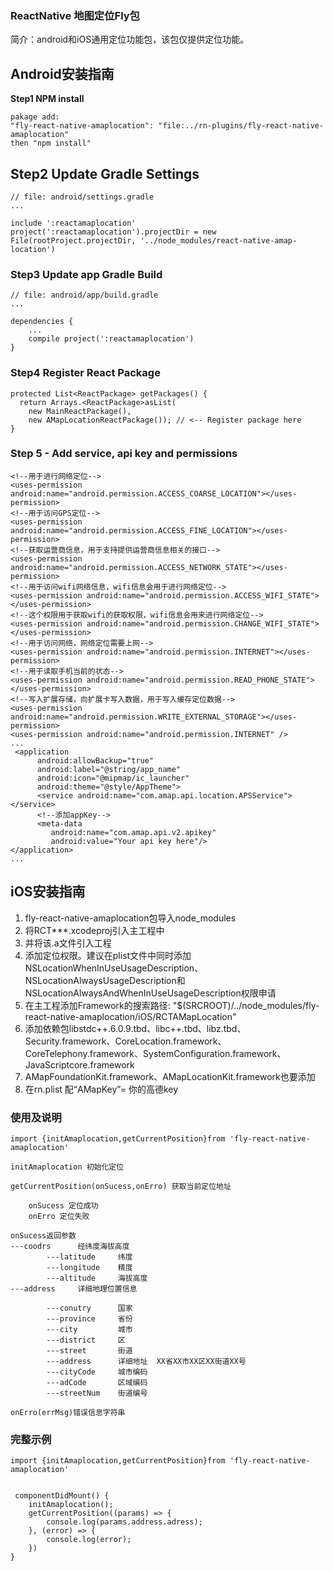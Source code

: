 ### ReactNative 地图定位Fly包

简介：android和iOS通用定位功能包，该包仅提供定位功能。


## Android安装指南

**Step1 NPM install**

    pakage add:
    "fly-react-native-amaplocation": "file:../rn-plugins/fly-react-native-amaplocation"
    then "npm install"

## Step2  Update Gradle Settings
    // file: android/settings.gradle
    ...
    
    include ':reactamaplocation'
    project(':reactamaplocation').projectDir = new File(rootProject.projectDir, '../node_modules/react-native-amap-location')

### Step3 Update app Gradle Build
    // file: android/app/build.gradle
    ...
    
    dependencies {
        ...
        compile project(':reactamaplocation')
    }

### Step4 Register React Package 
    protected List<ReactPackage> getPackages() {
      return Arrays.<ReactPackage>asList(
        new MainReactPackage(),
        new AMapLocationReactPackage()); // <-- Register package here
    }

### Step 5 - Add service, api key and permissions
    <!--用于进行网络定位-->
    <uses-permission android:name="android.permission.ACCESS_COARSE_LOCATION"></uses-permission>
    <!--用于访问GPS定位-->
    <uses-permission android:name="android.permission.ACCESS_FINE_LOCATION"></uses-permission>
    <!--获取运营商信息，用于支持提供运营商信息相关的接口-->
    <uses-permission android:name="android.permission.ACCESS_NETWORK_STATE"></uses-permission>
    <!--用于访问wifi网络信息，wifi信息会用于进行网络定位-->
    <uses-permission android:name="android.permission.ACCESS_WIFI_STATE"></uses-permission>
    <!--这个权限用于获取wifi的获取权限，wifi信息会用来进行网络定位-->
    <uses-permission android:name="android.permission.CHANGE_WIFI_STATE"></uses-permission>
    <!--用于访问网络，网络定位需要上网-->
    <uses-permission android:name="android.permission.INTERNET"></uses-permission>
    <!--用于读取手机当前的状态-->
    <uses-permission android:name="android.permission.READ_PHONE_STATE"></uses-permission>
    <!--写入扩展存储，向扩展卡写入数据，用于写入缓存定位数据-->
    <uses-permission android:name="android.permission.WRITE_EXTERNAL_STORAGE"></uses-permission>
    <uses-permission android:name="android.permission.INTERNET" />
    ...
     <application
          android:allowBackup="true"
          android:label="@string/app_name"
          android:icon="@mipmap/ic_launcher"
          android:theme="@style/AppTheme">
          <service android:name="com.amap.api.location.APSService"></service>
          <!--添加appKey-->
          <meta-data
             android:name="com.amap.api.v2.apikey"
             android:value="Your api key here"/>
    </application>
    ...


## iOS安装指南
1.  fly-react-native-amaplocation包导入node_modules
1.  将RCT***.xcodeproj引入主工程中
2.  并将该.a文件引入工程
3.  添加定位权限。建议在plist文件中同时添加NSLocationWhenInUseUsageDescription、NSLocationAlwaysUsageDescription和NSLocationAlwaysAndWhenInUseUsageDescription权限申请
4. 在主工程添加Framework的搜索路径: "$(SRCROOT)/../node_modules/fly-react-native-amaplocation/iOS/RCTAMapLocation"
5. 添加依赖包libstdc++.6.0.9.tbd、libc++.tbd、libz.tbd、Security.framework、CoreLocation.framework、CoreTelephony.framework、SystemConfiguration.framework、JavaScriptcore.framework
6. AMapFoundationKit.framework、AMapLocationKit.framework也要添加
6. 在rn.plist 配“AMapKey”= 你的高德key


### 使用及说明

    import {initAmaplocation,getCurrentPosition}from 'fly-react-native-amaplocation'
    
    initAmaplocation 初始化定位
    
    getCurrentPosition(onSucess,onErro) 获取当前定位地址
    
        onSucess 定位成功
        onErro 定位失败
        
    onSucess返回参数
    ---coodrs      经纬度海拔高度
            ---latitude     纬度
            ---longitude    精度
            ---altitude     海拔高度
    ---address     详细地理位置信息
    
            ---conutry      国家
            ---province     省份
            ---city         城市
            ---district     区
            ---street       街道
            ---address      详细地址  XX省XX市XX区XX街道XX号
            ---cityCode     城市编码
            ---adCode       区域编码
            ---streetNum    街道编号
    
    onErro(errMsg)错误信息字符串
    
### 完整示例

    import {initAmaplocation,getCurrentPosition}from 'fly-react-native-amaplocation'
    
    
     componentDidMount() {
        initAmaplocation();
        getCurrentPosition((params) => {
            console.log(params.address.adress);
        }, (error) => {
            console.log(error);
        })
    }
